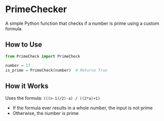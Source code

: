 # PrimeChecker

A simple Python function that checks if a number is prime using a custom formula.

## How to Use

```python
from PrimeCheck import PrimeCheck

number = 17
is_prime = PrimeCheck(number)  # Returns True
```

## How it Works

Uses the formula: `(((n-1)/2)-a) / ((2*a)+1)`
- If the formula ever results in a whole number, the input is not prime
- Otherwise, the number is prime
